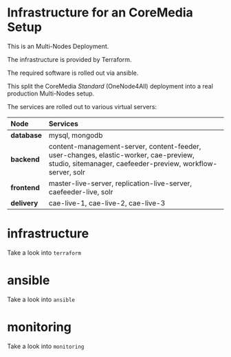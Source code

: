 # Infrastructure for an CoreMedia Setup

This is an Multi-Nodes Deployment.

The infrastructure is provided by Terraform.

The required software is rolled out via ansible.

This split the CoreMedia *Standard* (OneNode4All) deployment into a real production Multi-Nodes setup.

The services are rolled out to various virtual servers:

| Node         | Services |
| :------      | :---------- |
| **database** | mysql, mongodb |
| **backend**  | content-management-server, content-feeder, user-changes, elastic-worker, cae-preview,<br> studio, sitemanager, caefeeder-preview, workflow-server, solr |
| **frontend** | master-live-server, replication-live-server, caefeeder-live, solr |
| **delivery** | cae-live-1, cae-live-2, cae-live-3 |

# infrastructure

Take a look into `terraform`

# ansible

Take a look into `ansible`

# monitoring

Take a look into `monitoring`

